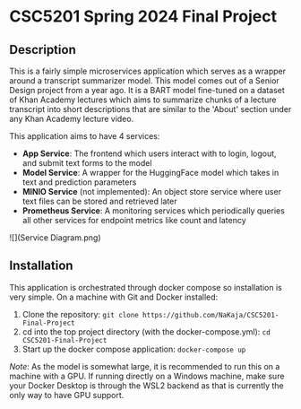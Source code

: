 # CSC5201 Spring 2024 Final Project
## Description
This is a fairly simple microservices application which serves as a wrapper around a transcript summarizer model. 
This model comes out of a Senior Design project from a year ago. It is a BART model fine-tuned on a dataset of Khan
Academy lectures which aims to summarize chunks of a lecture transcript into short descriptions that are similar to the
'About' section under any Khan Academy lecture video.  

This application aims to have 4 services:  
- **App Service**: The frontend which users interact with to login, logout, and submit text forms to the model
- **Model Service**: A wrapper for the HuggingFace model which takes in text and prediction parameters
- **MINIO Service** (not implemented): An object store service where user text files can be stored and retrieved later
- **Prometheus Service**: A monitoring services which periodically queries all other services for endpoint metrics like count and latency

![](Service Diagram.png)

## Installation
This application is orchestrated through docker compose so installation is very simple. On a machine with Git and Docker installed:  

1. Clone the repository: `git clone https://github.com/NaKaja/CSC5201-Final-Project`
2. cd into the top project directory (with the docker-compose.yml): `cd CSC5201-Final-Project`
3. Start up the docker compose application: `docker-compose up`

*Note*: As the model is somewhat large, it is recommended to run this on a machine with a GPU. 
If running directly on a Windows machine, make sure your Docker Desktop is through the WSL2 backend as that is 
currently the only way to have GPU support.
